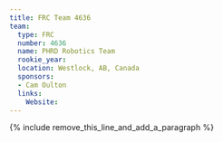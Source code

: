 ```yaml
---
title: FRC Team 4636
team:
  type: FRC
  number: 4636
  name: PHRD Robotics Team
  rookie_year:
  location: Westlock, AB, Canada
  sponsors:
  - Cam Oulton
  links:
    Website:
---
```


{% include remove_this_line_and_add_a_paragraph %}